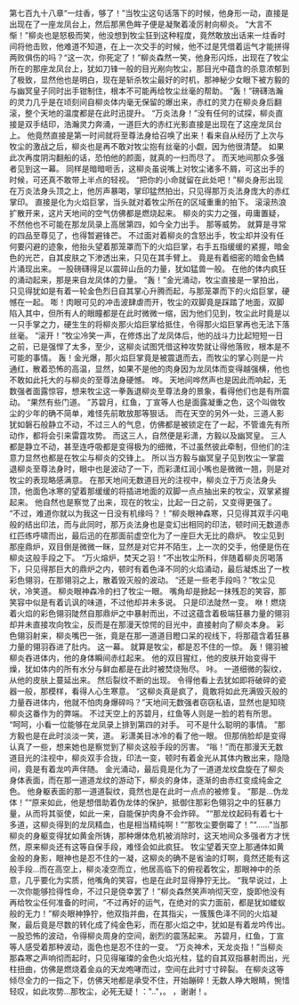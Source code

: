 第七百九十八章“一炷香，够了！”当牧尘这句话落下的时候，他身形一动，直接是出现在了一座龙凤台上，然后那黑色眸子便是凝聚着凌厉射向柳炎。
“大言不惭！”柳炎也是怒极而笑，他没想到牧尘狂到这种程度，竟然敢放出话来一炷香时间将他击败，他难道不知道，在上一次交手的时候，他不过是凭借着运气才能拼得两败俱伤的吗？“这一次，你死定了！”柳炎森然一笑，他身形闪烁，出现在了牧尘所在的那座龙凤台上，犹如刀锋一般的目光剐向牧尘，那目光中蕴含的杀意浓郁到了极致，显然他也是明白，现在是斩杀牧尘最好的时机，那神秘少女眼下被方毅的与幽冥皇子同时出手钳制住，根本不可能再给牧尘丝毫的帮助。
“轰！”磅礴浩瀚的灵力几乎是在顷刻间自柳炎体内毫无保留的爆出来，赤红的灵力在柳炎身后翻滚，整个天地的温度都是在此时迅提升。
“万炎法身！”没有任何的试探，柳炎直接是双手结印，浩瀚灵力奔涌，一道巨大的赤红光影直接是出现在了这座龙凤台上。
他竟然直接是第一时间就将至尊法身给召唤了出来！看来自从经历了上次与牧尘的激战之后，柳炎也是再不敢对牧尘抱有丝毫的小觑，因为他很清楚。
如果此次再度阴沟翻船的话，恐怕他的颜面，就真的一扫而尽了。
而天地间那众多强者见到这一幕。
同样是暗暗咂舌，这柳炎虽说嘴上对牧尘诸多不屑，可这出手的时候，可还真不敢带上半点的轻视。
“把你的小命就留在此处吧！”柳炎身形出现在万炎法身头顶之上，他厉声暴喝，掌印猛然拍出，只见得那万炎法身庞大的赤红掌印。
直接是化为火焰巨掌，当头就对着牧尘所在的区域重重的拍下。
滚滚热浪扩散开来，这片天地间的空气仿佛都是燃烧起来。
柳炎的实力之强，毋庸置疑，不然他也不可能在那龙凤录上高居第四，如今全力出手。
那等威势。
就算是寻常的四品至尊见了，也得暂避锋芒。
不过面对着柳炎的含怒出手，牧尘却并没有任何要闪避的迹象，他抬头望着那笼罩而下的火焰巨掌，右手五指缓缓的紧握，暗金色的光芒，自其皮肤之下渗透出来，只见在其手臂上。
竟是有着细密的暗金色鳞片涌现出来。
一股磅礴得足以震碎山岳的力量，犹如猛兽一般。
在他的体内疯狂的涌动起来，那是来自龙凤体的力量。
“轰！”金光涌动，牧尘直接是一掌拍出，只见得犹如是有着一轮金色烈日自其掌心升腾而起，与那笼罩而下的火焰巨掌，硬憾在一起。
嘭！肉眼可见的冲击波肆虐而开，牧尘的双脚竟是踩踏了地面，双脚陷入其中，但所有人的眼瞳都是在此时微微一缩，因为他们见到，牧尘此时竟是以一只手掌之力，硬生生的将柳炎那火焰巨掌给抵住，令得那火焰巨掌再也无法下落丝毫。
“滚开！”牧尘冷笑一声，在修炼出了龙凤体后，他的战斗力比起短短一日之前，已是强悍了太多，至少，这柳炎试图凭借这种攻势就让得他落败，根本是不可能的事情。
轰！金光爆，那火焰巨掌竟是被震退而去，而牧尘的掌心则是一片通红，散着恐怖的高温，显然，如果不是他的肉身因为龙凤体而变得越强横，他也不敢如此托大的与柳炎的至尊法身硬憾。
哗。
天地间哗然声也是因此而响起，无数强者面露惊容，想来牧尘这一拳轰退柳炎至尊法身的景象，看得他们也是有所震动。
“果然有些门道。
”苏碧月，红鱼，丁宣等人也是面露凝重之色，这个叫做牧尘的少年的确不简单，难怪先前敢放那等狠话。
而在天空的另外一处，三道人影犹如磐石般静立不动，不过三人的气息，仿佛都是被锁定在了一起，不管谁先有所动作，都将会引来雷霆攻势。
而这三人，自然便是彩潇，方毅以及幽冥皇。
三人都是静立不动，甚至连呼吸都是变得极为的细微，不过虽然彼此牵制，但他们的注意力显然也都是在牧尘与柳炎的交锋上。
所以当方毅与幽冥皇子见到牧尘一掌震退柳炎至尊法身时，眼中也是波动了一下，而彩潇红润小嘴也是微微一翘，则是对牧尘的表现略感满意。
在那天地间无数道目光的注视中，柳炎立于万炎法身头顶，他面色冰寒的望着那缓缓的将插进地面的双脚一点点抽出来的牧尘，双掌紧握起来。
他自然也是察觉了出来，现在的牧尘，比起一日之前，又变得更强了。
“不过，难道你就以为我这一日没有机缘吗？！”柳炎眼神森寒，只见得其双手闪电般的结出印法，而与此同时，那万炎法身也是变幻出相同的印法，顿时间无数道赤红匹练呼啸而出，最后迅的在那面前虚空化为了一座巨大无比的鼎炉。
牧尘见到那座鼎炉，双目倒是微微一眯，显然是对它并不陌生，上一次的交手，他便是伤在柳炎这般手段之下。
“万火熔炉，焚天之羽！”不出牧尘所料，伴随着柳炎厉喝落下，只见得那巨大的鼎炉之内，顿时有着色泽不同的火焰涌动，最后凝炼出了一枚彩色翎羽，在那翎羽之上，散着毁灭般的波动。
“还是一些老手段吗？”牧尘见状，冷笑道。
柳炎眼神森冷的扫了牧尘一眼。
嘴角却是掀起一抹残忍的笑容，那笑容中似是有着讥讽的味道，不过他却并未多说。
只是印法陡然一变。
咻！燃烧着火焰的彩色翎羽陡然自那鼎炉之中暴射而出，不过这蕴含着极端狂暴力量的翎羽却并未直接攻向牧尘，反而是在那漫天惊愕的目光中，直接射向了柳炎本身。
彩色翎羽射来，柳炎嘴巴一张，竟是在那一道道目瞪口呆的视线下，将那蕴含着狂暴力量的翎羽吞进了肚内。
这一幕。
就算是牧尘，都是忍不住的一惊。
轰！翎羽被柳炎吞进体内，他的身体瞬间赤红起来。
他的双目猩红，他的皮肤开始变得干燥，犹如体内的所有水分与鲜血都是在此时被焚烧殆尽。
咔。
一道细微的裂纹，从他的皮肤上蔓延出来。
然后裂纹不断的出现。
令得他看上去犹如即将破碎的瓷器一般，那模样，看得人心生寒意。
“这柳炎真是疯了，竟敢将如此充满毁灭般的力量吞进体内，他就不怕肉身爆碎吗？”天地间无数强者窃窃私语，显然也是知晓柳炎这番作为的弊端。
不过天空上的苏碧月，红鱼等人则是一脸的若有所思。
“呵呵，小看一位能够在龙凤录上排到第四的对手。
可不是什么聪明的事情。
”那方毅也是在此时淡淡一笑，道。
彩潇美目冰冷的看了他一眼。
但那俏脸却是变得认真了一些，想来她也是察觉到了柳炎这般手段的厉害。
“嗡！”而在那漫天无数道目光的注视中，柳炎双手合拢，印法一变，顿时有着金光从其体内散出来，隐隐间，竟是有着龙吟声伴随。
金光涌动，最后竟是化为了一道道龙纹盘旋在了柳炎身体表面，而在那一道道龙纹的游动下，柳炎的身体，逐渐的由赤红变成纯金之色。
他身躯表面的那一道道裂纹，竟然也是在此时一点点的被修复。
“那是…伪龙体！”“原来如此，他是想借助着伪龙体的保护，抵御住那彩色翎羽之中的狂暴力量，从而将其驱使，如此一来，自能保护肉身不会炸碎。
”“那龙纹起码有着七十多道，这柳炎得到的龙凤精血，也是相当精纯啊！”“那牧尘要倒霉了！”“……”当那柳炎的身躯变得犹如黄金所铸，那种爆体危机被消除时，这天地间众多强者方才恍然，原来柳炎还有这等自保手段，难怪会如此疯狂。
牧尘望着天空上那通体如黄金般的身影，眼神也是忍不住的一凝，这柳炎的确不是省油的灯啊，竟然还能有这般手段…而在高空上，柳炎凌空而立，他居高临下的俯视着牧尘，那眼神中的杀意，几乎要化为实质，他嘴角的笑容，也是在此时显得狰狞无比。
“我早说过，上一次你能够捡得性命，不过只是侥幸罢了！”柳炎森然笑声响彻天空，旋即他没有再给牧尘任何准备的时间，“不过再好的运气，在绝对的实力面前，都是犹如蝼蚁般的无力！”柳炎眼神狰狞，他双指并曲，在其指尖，一簇簇色泽不同的火焰凝聚，最后竟是尽数的转化成了纯金色彩，而在那火焰之中，犹如是有着龙吟传出。
一股恐怖的波动，令得柳炎周身的空间，剧烈的震荡起来。
苏碧月，红鱼，丁宣等人感受着那种波动，面色也是忍不住的一变。
“万炎神术，天龙炎指！”当柳炎那森寒之声响彻而起时，只见得璀璨的金色火焰光柱，猛的自其双指暴射而出，光柱扭曲，仿佛是燃烧着金焱的天龙咆哮而过，空间在此时寸寸碎裂。
在柳炎这等倾尽全力的一指之下，仿佛天地都是承受不住，开始蹦碎！无数人睁大眼睛，惋惜轻叹，如此攻势…那牧尘，必死无疑！：".."，。
，谢谢！。
